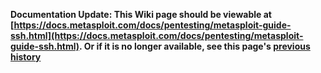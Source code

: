 <!-- Maintainers:  Please do not modify this file directly, create a pull request instead -->

**Documentation Update: This Wiki page should be viewable at [https://docs.metasploit.com/docs/pentesting/metasploit-guide-ssh.html](https://docs.metasploit.com/docs/pentesting/metasploit-guide-ssh.html). Or if it is no longer available, see this page's [previous history](./_history)**


